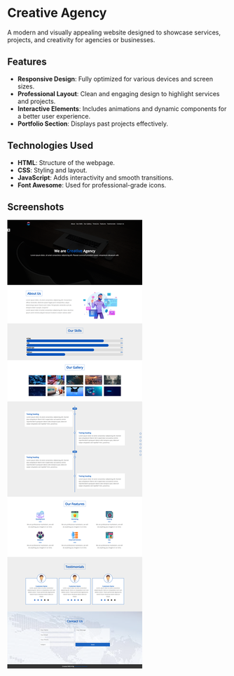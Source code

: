 # Creative Agency

A modern and visually appealing website designed to showcase services, projects, and creativity for agencies or businesses.

## Features

- **Responsive Design**: Fully optimized for various devices and screen sizes.
- **Professional Layout**: Clean and engaging design to highlight services and projects.
- **Interactive Elements**: Includes animations and dynamic components for a better user experience.
- **Portfolio Section**: Displays past projects effectively.

## Technologies Used

- **HTML**: Structure of the webpage.
- **CSS**: Styling and layout.
- **JavaScript**: Adds interactivity and smooth transitions.
- **Font Awesome**: Used for professional-grade icons.

## Screenshots

![Creative Agency Homepage](CreativeAgencyScreenshot.png)
